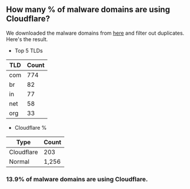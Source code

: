 ## How many % of malware domains are using Cloudflare?


We downloaded the malware domains from [here](https://urlhaus.abuse.ch) and filter out duplicates.
Here's the result.


[//]: # (start replacement)


- Top 5 TLDs

| TLD | Count |
| --- | --- |
| com | 774 |
| br | 82 |
| in | 77 |
| net | 58 |
| org | 33 |


- Cloudflare %

| Type | Count |
| --- | --- |
| Cloudflare | 203 |
| Normal | 1,256 |


### 13.9% of malware domains are using Cloudflare.
